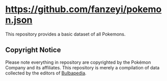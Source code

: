 # https://github.com/fanzeyi/pokemon.json

This repository provides a basic dataset of all Pokemons.

## Copyright Notice

Please note everything in repository are copyrighted by the Pokémon Company and its affiliates.
This repository is merely a compilation of data collected by the editors of [Bulbapedia](https://bulbapedia.bulbagarden.net/wiki/Main_Page).
